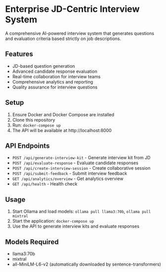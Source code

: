 # Enterprise JD-Centric Interview System

A comprehensive AI-powered interview system that generates questions and evaluation criteria based strictly on job descriptions.

## Features

- JD-based question generation
- Advanced candidate response evaluation
- Real-time collaboration for interview teams
- Comprehensive analytics and reporting
- Quality assurance for interview questions

## Setup

1. Ensure Docker and Docker Compose are installed
2. Clone this repository
3. Run: `docker-compose up`
4. The API will be available at http://localhost:8000

## API Endpoints

- `POST /api/generate-interview-kit` - Generate interview kit from JD
- `POST /api/evaluate-response` - Evaluate candidate responses
- `POST /api/create-interview-session` - Create collaborative session
- `POST /api/submit-feedback` - Submit interview feedback
- `GET /api/analytics/overview` - Get analytics overview
- `GET /api/health` - Health check

## Usage

1. Start Ollama and load models: `ollama pull llama3:70b`, `ollama pull mixtral`
2. Start the application: `docker-compose up`
3. Use the API to generate interview kits and evaluate responses

## Models Required

- llama3:70b
- mixtral
- all-MiniLM-L6-v2 (automatically downloaded by sentence-transformers)